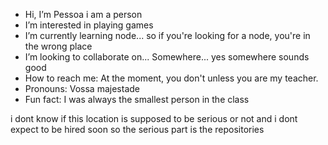 -  Hi, I’m Pessoa i am a person
-  I’m interested in playing games
-  I’m currently learning node... so if you're looking for a node, you're in the wrong place
-  I’m looking to collaborate on... Somewhere... yes somewhere sounds good
-  How to reach me: At the moment, you don't unless you are my teacher.
-  Pronouns: Vossa majestade
-  Fun fact: I was always the smallest person in the class

i dont know if this location is supposed to be serious or not and i dont expect to be hired soon
so the serious part is the repositories
<!---
CatPessoa/CatPessoa is a ✨ special ✨ repository because its `README.md` (this file) appears on your GitHub profile.
You can click the Preview link to take a look at your changes.
--->

